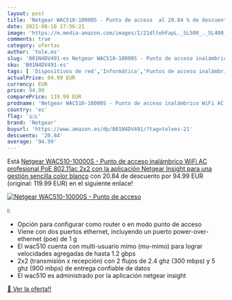 ```yaml
---
layout: post
title: 'Netgear WAC510-10000S - Punto de acceso  al 20.84 % de descuento'
date: 2021-08-10 17:56:21
image: 'https://m.media-amazon.com/images/I/21dltehFapL._SL500_._SL400_.jpg'
comments: true
category: ofertas
author: 'tole.es'
slug: 'B01N4DV491-es Netgear WAC510-10000S - Punto de acceso inalámbrico WiFi...'
sku: 'B01N4DV491-es'
tags: [ 'Dispositivos de red','Informática','Puntos de acceso inalámbrico','netgear','wifi', ]
actualPrice: 94.99 EUR
currency: EUR
price: 94.99
comparePrice: 119.99 EUR
prodname: 'Netgear WAC510-10000S - Punto de acceso inalámbrico WiFi AC profesional  PoE 802.11ac  2x2  con la aplicación Netgear Insight para una gestión sencilla   color blanco'
country: 'es'
flag: '🇪🇸'
brand: 'Netgear'
buyurl: 'https://www.amazon.es/dp/B01N4DV491/?tag=tolees-21'
descuento: '20.84'
average: '94.99'
---
```


Está [Netgear WAC510-10000S - Punto de acceso inalámbrico WiFi AC profesional  PoE 802.11ac  2x2  con la aplicación Netgear Insight para una gestión sencilla   color blanco](https://www.amazon.es/dp/B01N4DV491/?tag=tolees-21) con 20.84 de descuento por 94.99 EUR (original: 119.99 EUR) en el siguiente enlace!

[![Netgear WAC510-10000S - Punto de acceso ](https://m.media-amazon.com/images/I/21dltehFapL._SL500_._SL400_.jpg)](https://www.amazon.es/dp/B01N4DV491/?tag=tolees-21)

ℹ️:

- Opción para configurar como router o en modo punto de acceso
- Viene con dos puertos ethernet, incluyendo un puerto power-over-ethernet (poe) de 1 g
- El wac510 cuenta con multi-usuario mimo (mu-mimo) para lograr velocidades agregadas de hasta 1.2 gbps
- 2x2 (transmisión x recepción) con 2 flujos de 2.4 ghz (300 mbps) y 5 ghz (900 mbps) de entrega confiable de datos
- El wac510 es administrado por la aplicación netgear insight

[🛒 Ver la oferta!!](https://www.amazon.es/dp/B01N4DV491/?tag=tolees-21)
